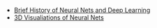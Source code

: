 * [Brief History of Neural Nets and Deep Learning](http://www.andreykurenkov.com/writing/a-brief-history-of-neural-nets-and-deep-learning/)
* [3D Visualiations of Neural Nets](https://www.youtube.com/watch?v=3JQ3hYko51Y)
